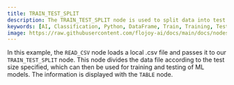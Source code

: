 ```yaml
---
title: TRAIN_TEST_SPLIT
description: The TRAIN_TEST_SPLIT node is used to split data into test and training data in Python, according to specified size, before any Machine Learning tasks occur.
keywords: [AI, Classification, Python, DataFrame, Train, Training, Test, Machine Learning, ML Model]
image: https://raw.githubusercontent.com/flojoy-ai/docs/main/docs/nodes/AI_ML/CLASSIFICATION/TRAIN_TEST_SPLIT/examples/EX1/output.jpeg
---
```


In this example, the `READ_CSV` node loads a local .csv file and passes it to our `TRAIN_TEST_SPLIT` node. This node divides the data file according to the test size specified, which can then be used for training and testing of ML models. The information is displayed with the `TABLE` node.